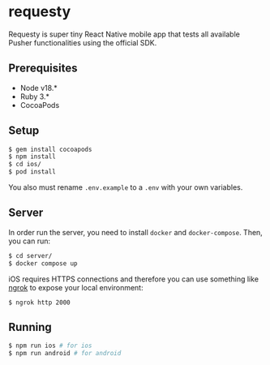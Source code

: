 # requesty

Requesty is super tiny React Native mobile app that tests all available Pusher functionalities using the official SDK.

## Prerequisites

* Node v18.*
* Ruby 3.*
* CocoaPods

## Setup
```bash
$ gem install cocoapods
$ npm install
$ cd ios/
$ pod install
```

You also must rename `.env.example` to a `.env` with your own variables.

## Server
In order run the server, you need to install `docker` and `docker-compose`. Then, you can run:

```bash
$ cd server/
$ docker compose up
```

iOS requires HTTPS connections and therefore you can use something like [ngrok](https://ngrok.com/) to expose your local environment:
```
$ ngrok http 2000
```

## Running
```bash
$ npm run ios # for ios
$ npm run android # for android
```

